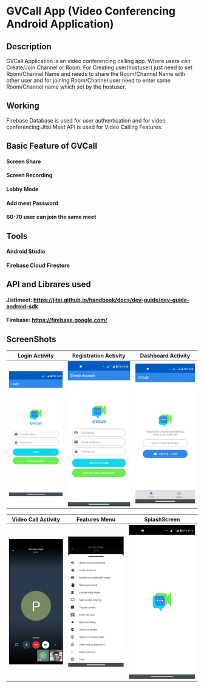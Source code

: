 # GVCall App (Video Conferencing Android Application)

## Description
GVCall Application is an video conferencing calling app. Where users can Create/Join Channel or Room. For Creating user(hostuser) just need to set Room/Channel Name and needs to share the Room/Channel Name with other user and for joining Room/Channel user need to enter same Room/Channel name which set by the hostuser.

## Working
Firebase Database is used for user authentication and for video conferencing Jitsi Meet API is used for Video Calling Features.

## Basic Feature of GVCall
#### Screen Share
#### Screen Recording
#### Lobby Mode
#### Add meet Password
#### 60-70 user can join the same meet

## Tools
#### Android Studio
#### Firebase Cloud Firestore

## API and Librares used
#### Jistimeet: https://jitsi.github.io/handbook/docs/dev-guide/dev-guide-android-sdk
#### Firebase: https://firebase.google.com/

## ScreenShots
Login Activity                 |  Registration Activity          |  Dashboard Activity                  
:-------------------------:|:-------------------------:|:-------------------------:
![](https://github.com/Sanket-Kumbhare/GVCall/blob/master/screenshots/login.png)  |  ![](https://github.com/Sanket-Kumbhare/GVCall/blob/master/screenshots/signup.png)  |  ![](https://github.com/Sanket-Kumbhare/GVCall/blob/master/screenshots/dashboard.png)  


Video Call Activity             |  Features Menu          |  SplashScreen
:-------------------------:|:-------------------------:|:-------------------------:
![](https://github.com/Sanket-Kumbhare/GVCall/blob/master/screenshots/call.png)  |  ![](https://github.com/Sanket-Kumbhare/GVCall/blob/master/screenshots/features.png)  |  ![](https://github.com/Sanket-Kumbhare/GVCall/blob/master/screenshots/splash.png)




